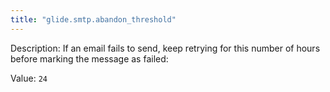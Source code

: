 ```yaml
---
title: "glide.smtp.abandon_threshold"
---
```


Description: If an email fails to send, keep retrying for this number of hours before marking the message as failed:

Value: `24`